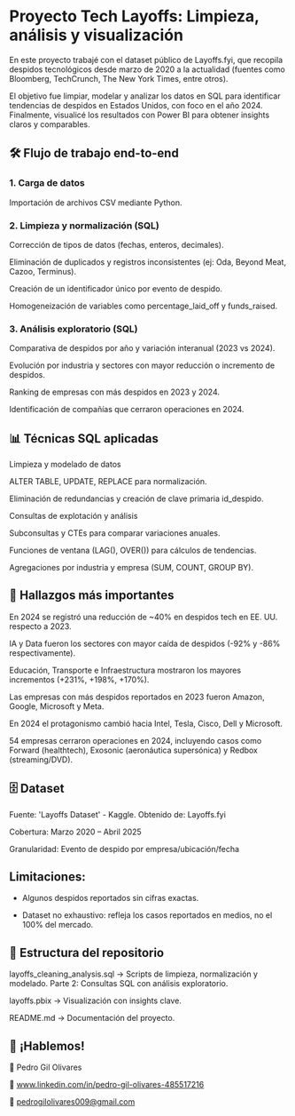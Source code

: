 # Proyecto Tech Layoffs: Limpieza, análisis y visualización

En este proyecto trabajé con el dataset público de Layoffs.fyi, que recopila despidos tecnológicos desde marzo de 2020 a la actualidad (fuentes como Bloomberg, TechCrunch, The New York Times, entre otros).

El objetivo fue limpiar, modelar y analizar los datos en SQL para identificar tendencias de despidos en Estados Unidos, con foco en el año 2024. Finalmente, visualicé los resultados con Power BI para obtener insights claros y comparables.

## 🛠️ Flujo de trabajo end-to-end

### 1. Carga de datos

Importación de archivos CSV mediante Python.

### 2. Limpieza y normalización (SQL)

Corrección de tipos de datos (fechas, enteros, decimales).

Eliminación de duplicados y registros inconsistentes (ej: Oda, Beyond Meat, Cazoo, Terminus).

Creación de un identificador único por evento de despido.

Homogeneización de variables como percentage_laid_off y funds_raised.

### 3. Análisis exploratorio (SQL)

Comparativa de despidos por año y variación interanual (2023 vs 2024).

Evolución por industria y sectores con mayor reducción o incremento de despidos.

Ranking de empresas con más despidos en 2023 y 2024.

Identificación de compañías que cerraron operaciones en 2024.

## 📊 Técnicas SQL aplicadas

Limpieza y modelado de datos

ALTER TABLE, UPDATE, REPLACE para normalización.

Eliminación de redundancias y creación de clave primaria id_despido.

Consultas de explotación y análisis

Subconsultas y CTEs para comparar variaciones anuales.

Funciones de ventana (LAG(), OVER()) para cálculos de tendencias.

Agregaciones por industria y empresa (SUM, COUNT, GROUP BY).

## 🚀 Hallazgos más importantes

En 2024 se registró una reducción de ~40% en despidos tech en EE. UU. respecto a 2023.

IA y Data fueron los sectores con mayor caída de despidos (-92% y -86% respectivamente).

Educación, Transporte e Infraestructura mostraron los mayores incrementos (+231%, +198%, +170%).

Las empresas con más despidos reportados en 2023 fueron Amazon, Google, Microsoft y Meta.

En 2024 el protagonismo cambió hacia Intel, Tesla, Cisco, Dell y Microsoft.

54 empresas cerraron operaciones en 2024, incluyendo casos como Forward (healthtech), Exosonic (aeronáutica supersónica) y Redbox (streaming/DVD).

## 🗄️ Dataset

Fuente: 'Layoffs Dataset' - Kaggle. Obtenido de: Layoffs.fyi

Cobertura: Marzo 2020 – Abril 2025

Granularidad: Evento de despido por empresa/ubicación/fecha

## Limitaciones:

- Algunos despidos reportados sin cifras exactas.

- Dataset no exhaustivo: refleja los casos reportados en medios, no el 100% del mercado.

## 📂 Estructura del repositorio

layoffs_cleaning_analysis.sql → Scripts de limpieza, normalización y modelado. Parte 2: Consultas SQL con análisis exploratorio.

layoffs.pbix → Visualización con insights clave.

README.md → Documentación del proyecto.

## 🤝 ¡Hablemos!
👤 Pedro Gil Olivares

🔗 www.linkedin.com/in/pedro-gil-olivares-485517216

📧 pedrogilolivares009@gmail.com
